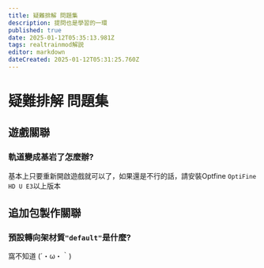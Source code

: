 ```yaml
---
title: 疑難排解 問題集
description: 提問也是學習的一環
published: true
date: 2025-01-12T05:35:13.981Z
tags: realtrainmod解説
editor: markdown
dateCreated: 2025-01-12T05:31:25.760Z
---
```


# 疑難排解 問題集

## 遊戲關聯

### 軌道變成基岩了怎麼辦?
基本上只要重新開啟遊戲就可以了，如果還是不行的話，請安裝Optfine `OptiFine HD U E3`以上版本

## 追加包製作關聯

### 預設轉向架材質`"default"`是什麼?
窩不知道 (´・ω・｀)
